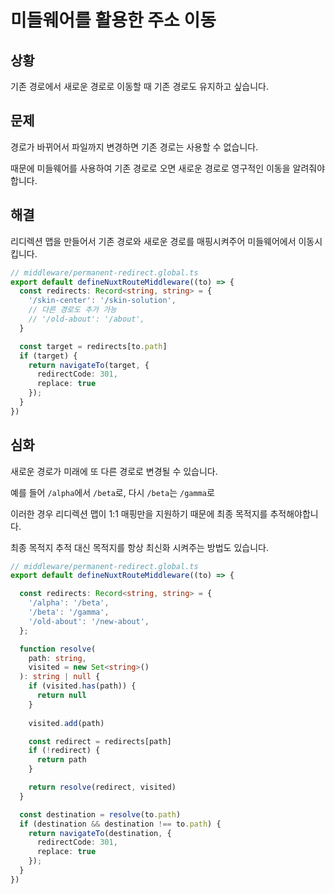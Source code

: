 # 미들웨어를 활용한 주소 이동

## 상황

기존 경로에서 새로운 경로로 이동할 때 기존 경로도 유지하고 싶습니다.

## 문제

경로가 바뀌어서 파일까지 변경하면 기존 경로는 사용할 수 없습니다.

때문에 미들웨어를 사용하여 기존 경로로 오면 새로운 경로로 영구적인 이동을 알려줘야 합니다.

## 해결

리디렉션 맵을 만들어서 기존 경로와 새로운 경로를 매핑시켜주어 미들웨어에서 이동시킵니다.

```ts
// middleware/permanent-redirect.global.ts
export default defineNuxtRouteMiddleware((to) => {
  const redirects: Record<string, string> = {
    '/skin-center': '/skin-solution',
    // 다른 경로도 추가 가능
    // '/old-about': '/about',
  }

  const target = redirects[to.path]
  if (target) {
    return navigateTo(target, {
      redirectCode: 301,
      replace: true
    });
  }
})
```

## 심화

새로운 경로가 미래에 또 다른 경로로 변경될 수 있습니다.

예를 들어 `/alpha`에서 `/beta`로, 다시 `/beta`는 `/gamma`로

이러한 경우 리디렉션 맵이 1:1 매핑만을 지원하기 때문에 최종 목적지를 추적해야합니다.

최종 목적지 추적 대신 목적지를 항상 최신화 시켜주는 방법도 있습니다.

```ts
// middleware/permanent-redirect.global.ts
export default defineNuxtRouteMiddleware((to) => {

  const redirects: Record<string, string> = {
    '/alpha': '/beta',
    '/beta': '/gamma',
    '/old-about': '/new-about',
  };

  function resolve(
    path: string,
    visited = new Set<string>()
  ): string | null {
    if (visited.has(path)) {
      return null
    }
    
    visited.add(path)

    const redirect = redirects[path]
    if (!redirect) {
      return path
    }

    return resolve(redirect, visited) 
  }

  const destination = resolve(to.path) 
  if (destination && destination !== to.path) {
    return navigateTo(destination, {
      redirectCode: 301,
      replace: true
    });
  }
})
```